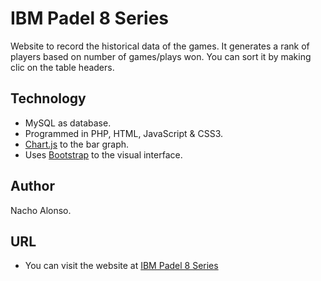 # IBM Padel 8 Series
Website to record the historical data of the games. 
It generates a rank of players based on number of games/plays won. You can sort it by making clic on the table headers.

## Technology
- MySQL as database.
- Programmed in PHP, HTML, JavaScript & CSS3.
- [Chart.js](http://www.chartjs.org/) to the bar graph.
- Uses [Bootstrap](http://getbootstrap.com/) to the visual interface. 

## Author
Nacho Alonso.

## URL
* You can visit the website at [IBM Padel 8 Series](http://nachoad.com/ibmpadel8)
